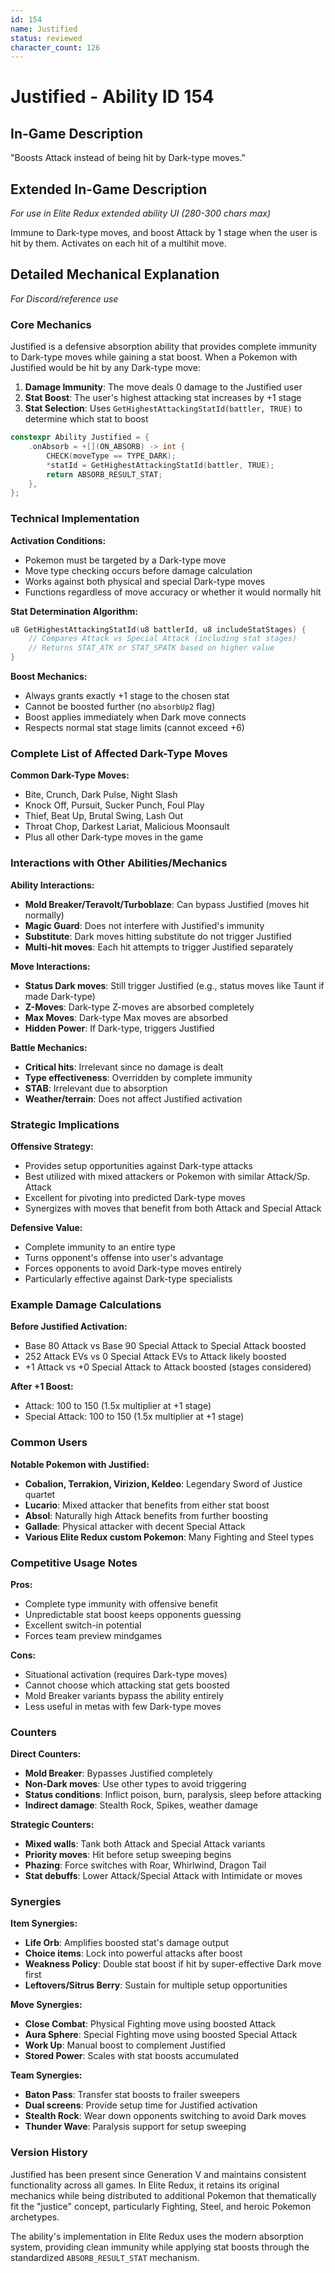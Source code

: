 ```yaml
---
id: 154
name: Justified
status: reviewed
character_count: 126
---
```


# Justified - Ability ID 154

## In-Game Description
"Boosts Attack instead of being hit by Dark-type moves."

## Extended In-Game Description
*For use in Elite Redux extended ability UI (280-300 chars max)*

Immune to Dark-type moves, and boost Attack by 1 stage when the user is hit by them. Activates on each hit of a multihit move.

## Detailed Mechanical Explanation
*For Discord/reference use*

### Core Mechanics

Justified is a defensive absorption ability that provides complete immunity to Dark-type moves while gaining a stat boost. When a Pokemon with Justified would be hit by any Dark-type move:

1. **Damage Immunity**: The move deals 0 damage to the Justified user
2. **Stat Boost**: The user's highest attacking stat increases by +1 stage
3. **Stat Selection**: Uses `GetHighestAttackingStatId(battler, TRUE)` to determine which stat to boost

```c
constexpr Ability Justified = {
    .onAbsorb = +[](ON_ABSORB) -> int {
        CHECK(moveType == TYPE_DARK);
        *statId = GetHighestAttackingStatId(battler, TRUE);
        return ABSORB_RESULT_STAT;
    },
};
```

### Technical Implementation

**Activation Conditions:**
- Pokemon must be targeted by a Dark-type move
- Move type checking occurs before damage calculation
- Works against both physical and special Dark-type moves
- Functions regardless of move accuracy or whether it would normally hit

**Stat Determination Algorithm:**
```c
u8 GetHighestAttackingStatId(u8 battlerId, u8 includeStatStages) {
    // Compares Attack vs Special Attack (including stat stages)
    // Returns STAT_ATK or STAT_SPATK based on higher value
}
```

**Boost Mechanics:**
- Always grants exactly +1 stage to the chosen stat
- Cannot be boosted further (no `absorbUp2` flag)
- Boost applies immediately when Dark move connects
- Respects normal stat stage limits (cannot exceed +6)

### Complete List of Affected Dark-Type Moves

**Common Dark-Type Moves:**
- Bite, Crunch, Dark Pulse, Night Slash
- Knock Off, Pursuit, Sucker Punch, Foul Play
- Thief, Beat Up, Brutal Swing, Lash Out
- Throat Chop, Darkest Lariat, Malicious Moonsault
- Plus all other Dark-type moves in the game

### Interactions with Other Abilities/Mechanics

**Ability Interactions:**
- **Mold Breaker/Teravolt/Turboblaze**: Can bypass Justified (moves hit normally)
- **Magic Guard**: Does not interfere with Justified's immunity
- **Substitute**: Dark moves hitting substitute do not trigger Justified
- **Multi-hit moves**: Each hit attempts to trigger Justified separately

**Move Interactions:**
- **Status Dark moves**: Still trigger Justified (e.g., status moves like Taunt if made Dark-type)
- **Z-Moves**: Dark-type Z-moves are absorbed completely
- **Max Moves**: Dark-type Max moves are absorbed
- **Hidden Power**: If Dark-type, triggers Justified

**Battle Mechanics:**
- **Critical hits**: Irrelevant since no damage is dealt
- **Type effectiveness**: Overridden by complete immunity
- **STAB**: Irrelevant due to absorption
- **Weather/terrain**: Does not affect Justified activation

### Strategic Implications

**Offensive Strategy:**
- Provides setup opportunities against Dark-type attacks
- Best utilized with mixed attackers or Pokemon with similar Attack/Sp. Attack
- Excellent for pivoting into predicted Dark-type moves
- Synergizes with moves that benefit from both Attack and Special Attack

**Defensive Value:**
- Complete immunity to an entire type
- Turns opponent's offense into user's advantage
- Forces opponents to avoid Dark-type moves entirely
- Particularly effective against Dark-type specialists

### Example Damage Calculations

**Before Justified Activation:**
- Base 80 Attack vs Base 90 Special Attack to Special Attack boosted
- 252 Attack EVs vs 0 Special Attack EVs to Attack likely boosted
- +1 Attack vs +0 Special Attack to Attack boosted (stages considered)

**After +1 Boost:**
- Attack: 100 to 150 (1.5x multiplier at +1 stage)
- Special Attack: 100 to 150 (1.5x multiplier at +1 stage)

### Common Users

**Notable Pokemon with Justified:**
- **Cobalion, Terrakion, Virizion, Keldeo**: Legendary Sword of Justice quartet
- **Lucario**: Mixed attacker that benefits from either stat boost
- **Absol**: Naturally high Attack benefits from further boosting
- **Gallade**: Physical attacker with decent Special Attack
- **Various Elite Redux custom Pokemon**: Many Fighting and Steel types

### Competitive Usage Notes

**Pros:**
- Complete type immunity with offensive benefit
- Unpredictable stat boost keeps opponents guessing
- Excellent switch-in potential
- Forces team preview mindgames

**Cons:**
- Situational activation (requires Dark-type moves)
- Cannot choose which attacking stat gets boosted
- Mold Breaker variants bypass the ability entirely
- Less useful in metas with few Dark-type moves

### Counters

**Direct Counters:**
- **Mold Breaker**: Bypasses Justified completely
- **Non-Dark moves**: Use other types to avoid triggering
- **Status conditions**: Inflict poison, burn, paralysis, sleep before attacking
- **Indirect damage**: Stealth Rock, Spikes, weather damage

**Strategic Counters:**
- **Mixed walls**: Tank both Attack and Special Attack variants
- **Priority moves**: Hit before setup sweeping begins
- **Phazing**: Force switches with Roar, Whirlwind, Dragon Tail
- **Stat debuffs**: Lower Attack/Special Attack with Intimidate or moves

### Synergies

**Item Synergies:**
- **Life Orb**: Amplifies boosted stat's damage output
- **Choice items**: Lock into powerful attacks after boost
- **Weakness Policy**: Double stat boost if hit by super-effective Dark move first
- **Leftovers/Sitrus Berry**: Sustain for multiple setup opportunities

**Move Synergies:**
- **Close Combat**: Physical Fighting move using boosted Attack
- **Aura Sphere**: Special Fighting move using boosted Special Attack
- **Work Up**: Manual boost to complement Justified
- **Stored Power**: Scales with stat boosts accumulated

**Team Synergies:**
- **Baton Pass**: Transfer stat boosts to frailer sweepers
- **Dual screens**: Provide setup time for Justified activation
- **Stealth Rock**: Wear down opponents switching to avoid Dark moves
- **Thunder Wave**: Paralysis support for setup sweeping

### Version History

Justified has been present since Generation V and maintains consistent functionality across all games. In Elite Redux, it retains its original mechanics while being distributed to additional Pokemon that thematically fit the "justice" concept, particularly Fighting, Steel, and heroic Pokemon archetypes.

The ability's implementation in Elite Redux uses the modern absorption system, providing clean immunity while applying stat boosts through the standardized `ABSORB_RESULT_STAT` mechanism.